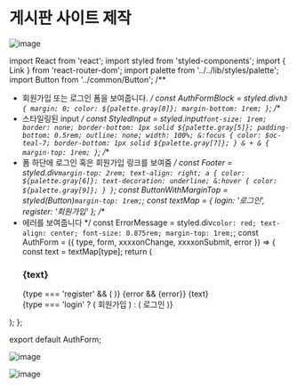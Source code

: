 # 게시판 사이트 제작

![image](https://user-images.githubusercontent.com/86651809/204292847-7d0e2b91-1f2e-4bd8-a27f-09c44512d870.png)


import React from 'react';
import styled from 'styled-components';
import { Link } from 'react-router-dom';
import palette from '../../lib/styles/palette';
import Button from '../common/Button';
/**
 * 회원가입 또는 로그인 폼을 보여줍니다.
 */
const AuthFormBlock = styled.div`
  h3 {
    margin: 0;
    color: ${palette.gray[8]};
    margin-bottom: 1rem;
  }
`;
/**
 * 스타일링된 input
 */
const StyledInput = styled.input`
  font-size: 1rem;
  border: none;
  border-bottom: 1px solid ${palette.gray[5]};
  padding-bottom: 0.5rem;
  outline: none;
  width: 100%;
  &:focus {
    color: $oc-teal-7;
    border-bottom: 1px solid ${palette.gray[7]};
  }
  & + & {
    margin-top: 1rem;
  }
`;
/**
 * 폼 하단에 로그인 혹은 회원가입 링크를 보여줌
 */
const Footer = styled.div`
  margin-top: 2rem;
  text-align: right;
  a {
    color: ${palette.gray[6]};
    text-decoration: underline;
    &:hover {
      color: ${palette.gray[9]};
    }
  }
`;
const ButtonWithMarginTop = styled(Button)`
  margin-top: 1rem;
`;
const textMap = {
  login: '로그인',
  register: '회원가입'
};
/**
 * 에러를 보여줍니다
 */
const ErrorMessage = styled.div`
  color: red;
  text-align: center;
  font-size: 0.875rem;
  margin-top: 1rem;
`;
const AuthForm = ({ type, form, xxxxonChange, xxxxonSubmit, error }) => {
  const text = textMap[type];
  return (
    <AuthFormBlock>
      <h3>{text}</h3>
      <form xxxxonSubmit={xxxxonSubmit}>
        <StyledInput
          autoComplete="username"
          name="username"
          placeholder="아이디"
          xxxxonChange={xxxxonChange}
          value={form.username}
        />
        <StyledInput
          autoComplete="new-password"
          name="password"
          placeholder="비밀번호"
          type="password"
          xxxxonChange={xxxxonChange}
          value={form.password}
        />
        {type === 'register' && (
          <StyledInput
            autoComplete="new-password"
            name="passwordConfirm‎"
            placeholder="비밀번호 확인"
            type="password"
            xxxxonChange={xxxxonChange}
            value={form.passwordConfirm‎}
          />
        )}
        {error && <ErrorMessage>{error}</ErrorMessage>}
        <ButtonWithMarginTop cyan fullWidth style={{ marginTop: '1rem' }}>
          {text}
        </ButtonWithMarginTop>
      </form>
      <Footer>
        {type === 'login' ? (
          <Link to="/register">회원가입</Link>
        ) : (
          <Link to="/login">로그인</Link>
        )}
      </Footer>
    </AuthFormBlock>
  );
};
 
export default AuthForm;

![image](https://user-images.githubusercontent.com/86651809/204293180-3faadf27-c772-4da4-9895-1b690b20ae1c.png)


![image](https://user-images.githubusercontent.com/86651809/204293239-74710ba7-832e-4409-8e9d-91c1232ff129.png)

 
